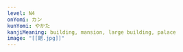 ```yaml
---
level: N4
onYomi: カン
kunYomi: やかた
kanjiMeaning: building, mansion, large building, palace
image: "[[館.jpg]]"
---
```

